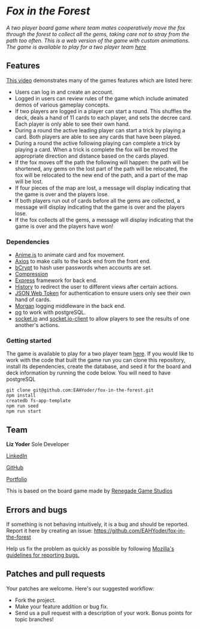 # *Fox in the Forest*

*A two player board game where team mates cooperatively move the fox through the forest to collect all the gems, taking care not to stray from the path too often.  This is a web version of the game with custom animations.  The game is available to play for a two player team [here](fox-in-the-forest-game.herokuapp.com)* 

## Features
[This video](https://youtu.be/A4F8Tmr3BjM) demonstrates many of the games features which are listed here:
- Users can log in and create an account.
- Logged in users can review rules of the game which include animated demos of various gameplay concepts.
- If two players are logged in a player can start a round.  This shuffles the deck, deals a hand of 11 cards to each player, and sets the decree card.  Each player is only able to see their own hand.
- During a round the active leading player can start a trick by playing a card.  Both players are able to see any cards that have been played.
- During a round the active following playing can complete a trick by playing a card.  When a trick is complete the fox will be moved the appropriate direction and distance based on the cards played.
- If the fox moves off the path the following will happen: the path will be shortened, any gems on the lost part of the path will be relocated, the fox will be relocated to the new end of the path, and a part of the map will be lost.
- If four pieces of the map are lost, a message will display indicating that the game is over and the players lose.
- If both players run out of cards before all the gems are collected, a message will display indicating that the game is over and the players lose.
- If the fox collects all the gems, a message will display indicating that the game is over and the players have won!

### Dependencies

- [Anime.js](https://animejs.com/) to animate card and fox movement.
- [Axios](https://axios-http.com/docs/intro) to make calls to the back end from the front end.
- [bCrypt](https://www.npmjs.com/package/bcrypt) to hash user passwords when accounts are set.
- [Compression](https://www.npmjs.com/package/compression)
- [Express](https://expressjs.com/) framework for back end.
- [History](https://www.npmjs.com/package/history) to redirect the user to different views after certain actions.
- [JSON Web Token](https://www.npmjs.com/package/jsonwebtoken) for authentication to ensure users only see their own hand of cards.
- [Morgan](https://expressjs.com/en/resources/middleware/morgan.html) logging middleware in the back end.
- [pg](https://www.npmjs.com/package/pg) to work with postgreSQL.
- [socket.io](https://socket.io/) and [socket.io-client](https://socket.io/docs/v4/client-api/) to allow players to see the results of one another's actions.

### Getting started
The game is available to play for a two player team [here](fox-in-the-forest-game.herokuapp.com).  If you would like to work with the code that built the game run you can clone this repository, install its dependencies, create the database, and seed it for the board and deck information by running the code below. You will need to have postgreSQL

```
git clone git@github.com:EAHYoder/fox-in-the-forest.git
npm install
createdb fs-app-template
npm run seed
npm run start 

```

## Team

**Liz Yoder** Sole Developer

[LinkedIn](https://www.linkedin.com/in/alston-white/)

[GitHub](https://github.com/EAHYoder)

[Portfolio](liz-yoder.netlify.app/)

This is based on the board game made by [Renegade Game Studios](https://renegadegamestudios.com/fox-in-the-forest-duet/)

## Errors and bugs

If something is not behaving intuitively, it is a bug and should be reported.
Report it here by creating an issue: https://github.com/EAHYoder/fox-in-the-forest

Help us fix the problem as quickly as possible by following [Mozilla's guidelines for reporting bugs.](https://developer.mozilla.org/en-US/docs/Mozilla/QA/Bug_writing_guidelines#General_Outline_of_a_Bug_Report)

## Patches and pull requests

Your patches are welcome. Here's our suggested workflow:
 
* Fork the project.
* Make your feature addition or bug fix.
* Send us a pull request with a description of your work. Bonus points for topic branches!
